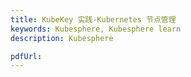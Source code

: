 ```yaml
---
title: KubeKey 实践-Kubernetes 节点管理
keywords: Kubesphere, Kubesphere learn
description: Kubesphere

pdfUrl: 
---
```

